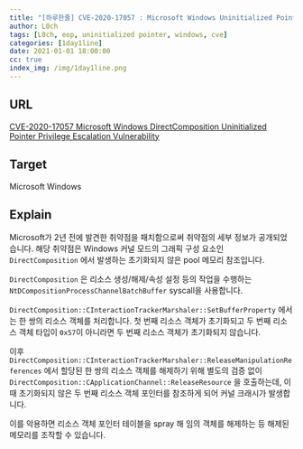 ```yaml
---
title: "[하루한줄] CVE-2020-17057 : Microsoft Windows Uninitialized Pointer EoP"
author: L0ch
tags: [L0ch, eop, uninitialized pointer, windows, cve]
categories: [1day1line]
date: 2021-01-01 18:00:00
cc: true
index_img: /img/1day1line.png
---
```


## URL 

[CVE-2020-17057 Microsoft Windows DirectComposition Uninitialized Pointer Privilege Escalation Vulnerability](https://blogs.360.cn/post/CVE-2020-17057%20detail%20and%20exploit.html)

## Target

Microsoft Windows

## Explain

Microsoft가 2년 전에 발견한 취약점을 패치함으로써 취약점의 세부 정보가 공개되었습니다. 해당 취약점은 Windows 커널 모드의 그래픽 구성 요소인 `DirectComposition` 에서 발생하는 초기화되지 않은 pool 메모리 참조입니다.

`DirectComposition` 은 리소스 생성/해제/속성 설정 등의 작업을 수행하는 `NtDCompositionProcessChannelBatchBuffer` syscall을 사용합니다.

`DirectComposition::CInteractionTrackerMarshaler::SetBufferProperty` 에서는 한 쌍의 리소스 객체를 처리합니다. 첫 번째 리소스 객체가 초기화되고 두 번째 리소스 객체 타입이 `0x57`이 아니라면 두 번째 리소스 객체가 초기화되지 않습니다.

이후 `DirectComposition::CInteractionTrackerMarshaler::ReleaseManipulationReferences` 에서 할당된 한 쌍의 리소스 객체를 해제하기 위해 별도의 검증 없이`DirectComposition::CApplicationChannel::ReleaseResource` 을 호출하는데, 이때 초기화되지 않은 두 번째 리소스 객체 포인터를 참조하게 되어 커널 크래시가 발생합니다.

이를 악용하면 리소스 객체 포인터 테이블을 spray 해 임의 객체를 해제하는 등 해제된 메모리를 조작할 수 있습니다.